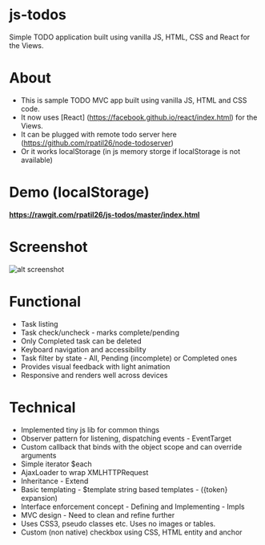 # js-todos
Simple TODO application built using vanilla JS, HTML, CSS and React for the Views.

# About
* This is sample TODO MVC app built using vanilla JS, HTML and CSS code. 
* It now uses [React] (https://facebook.github.io/react/index.html) for the Views.
* It can be plugged with remote todo server here (https://github.com/rpatil26/node-todoserver)
* Or it works localStorage (in js memory storge if localStorage is not available)

# Demo (localStorage)
**https://rawgit.com/rpatil26/js-todos/master/index.html**

# Screenshot
![alt screenshot](https://raw.githubusercontent.com/rpatil26/js-todos/master/screenshot.png)

# Functional
* Task listing
* Task check/uncheck - marks complete/pending 
* Only Completed task can be deleted 
* Keyboard navigation and accessibility
* Task filter by state - All, Pending (incomplete) or Completed ones
* Provides visual feedback with light animation 
* Responsive and renders well across devices

# Technical
* Implemented tiny js lib for common things
 * Observer pattern for listening, dispatching events - EventTarget
 * Custom callback that binds with the object scope and can override arguments
 * Simple iterator $each 
 * AjaxLoader to wrap XMLHTTPRequest 
 * Inheritance - Extend
 * Basic templating - $template string based templates - ({token} expansion)
 * Interface enforcement concept - Defining and Implementing - Impls
* MVC design - Need to clean and refine further
* Uses CSS3, pseudo classes etc. Uses no images or tables. 
* Custom (non native) checkbox using CSS, HTML entity and anchor

